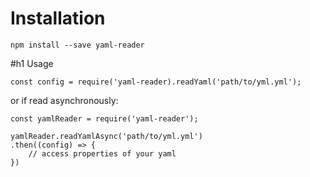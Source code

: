 # Installation

```
npm install --save yaml-reader
```


#h1 Usage

```
const config = require('yaml-reader).readYaml('path/to/yml.yml');
```

or if read asynchronously:

```
const yamlReader = require('yaml-reader');

yamlReader.readYamlAsync('path/to/yml.yml')
.then((config) => {
    // access properties of your yaml
})
```